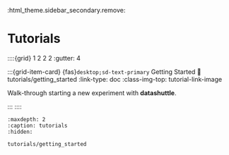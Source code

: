 :html_theme.sidebar_secondary.remove:

# Tutorials

::::{grid} 1 2 2 2
:gutter: 4

:::{grid-item-card} {fas}`desktop;sd-text-primary` Getting Started
:link: tutorials/getting_started
:link-type: doc
:class-img-top: tutorial-link-image

Walk-through starting a new experiment with **datashuttle**.

:::
::::

```{toctree}
:maxdepth: 2
:caption: tutorials
:hidden:

tutorials/getting_started
```
